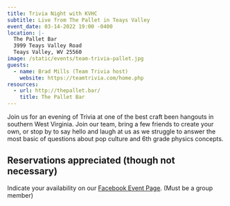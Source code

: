 ```yaml
---
title: Trivia Night with KVHC
subtitle: Live from The Pallet in Teays Valley
event_date: 03-14-2022 19:00 -0400
location: |-
  The Pallet Bar
  3999 Teays Valley Road
  Teays Valley, WV 25560
image: /static/events/team-trivia-pallet.jpg
guests:
  - name: Brad Mills (Team Trivia host)
    website: https://teamtrivia.com/home.php
resources:
  - url: http://thepallet.bar/
    title: The Pallet Bar
---
```

Join us for an evening of Trivia at one of the best craft been hangouts in southern West Virginia. Join our team, bring a few friends to create your own, or stop by to say hello and laugh at us as we struggle to answer the most basic of questions about pop culture and 6th grade physics concepts.

## Reservations appreciated (though not necessary)

Indicate your availability on our [Facebook Event Page](https://www.facebook.com/events/243811497948250). (Must be a group member)